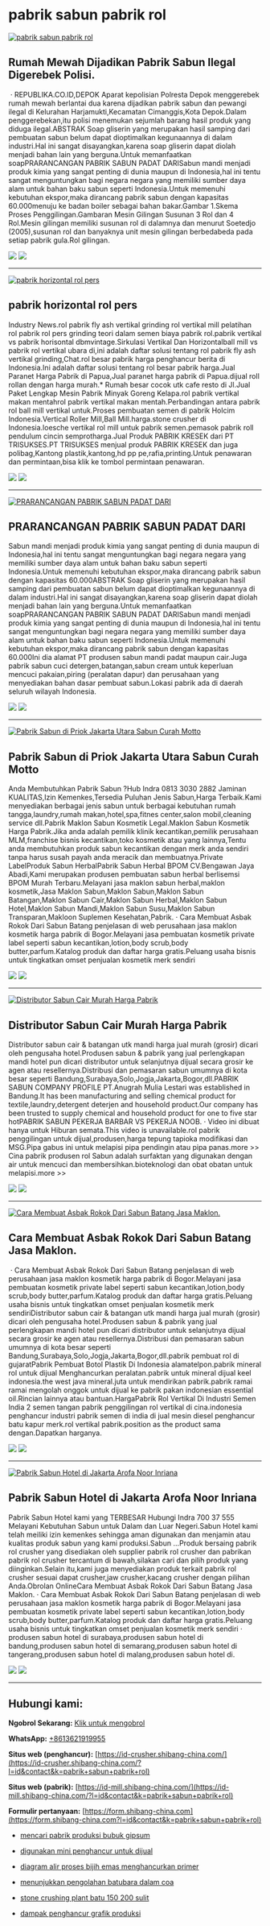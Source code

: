 # pabrik sabun pabrik rol

<a href="https://swt.shibang-china.com/?l=id&img&k=pabrik+sabun+pabrik+rol" target="_blank">![pabrik sabun pabrik rol](http://static.shibang-china.com/all-800x300/148.jpg)</a>

## Rumah Mewah Dijadikan Pabrik Sabun Ilegal Digerebek Polisi.
&nbsp;&#0183;&#32;REPUBLIKA.CO.ID,DEPOK Aparat kepolisian Polresta Depok menggerebek rumah mewah berlantai dua karena dijadikan pabrik sabun dan pewangi ilegal di Kelurahan Harjamukti,Kecamatan Cimanggis,Kota Depok.Dalam penggerebekan,itu polisi menemukan sejumlah barang hasil produk yang diduga ilegal.ABSTRAK Soap gliserin yang merupakan hasil samping dari pembuatan sabun belum dapat dioptimalkan kegunaannya di dalam industri.Hal ini sangat disayangkan,karena soap gliserin dapat diolah menjadi bahan lain yang berguna.Untuk memanfaatkan soapPRARANCANGAN PABRIK SABUN PADAT DARISabun mandi menjadi produk kimia yang sangat penting di dunia maupun di Indonesia,hal ini tentu sangat menguntungkan bagi negara negara yang memiliki sumber daya alam untuk bahan baku sabun seperti Indonesia.Untuk memenuhi kebutuhan ekspor,maka dirancang pabrik sabun dengan kapasitas 60.000menuju ke badan boiler sebagai bahan bakar.Gambar 1.Skema Proses Penggilingan.Gambaran Mesin Gilingan Susunan 3 Rol dan 4 Rol.Mesin gilingan memiliki susunan rol di dalamnya dan menurut Soetedjo (2005),susunan rol dan banyaknya unit mesin gilingan berbedabeda pada setiap pabrik gula.Rol gilingan.


<a href="https://whatsapp.shibangsoft.com/WhatsApp.php" target="_blank" title="WhatsApp">![](http://static.shibang-china.com/icon/whatsapp.png)</a> <a href="https://swt.shibang-china.com/?l=id&icon&k=pabrik+sabun+pabrik+rol" target="_blank">![](http://static.shibang-china.com/icon/chat-id.png)</a>

---

<a href="https://swt.shibang-china.com/?l=id&img&k=pabrik+sabun+pabrik+rol" target="_blank">![pabrik horizontal rol pers](http://static.shibang-china.com/all-800x300/426.jpg)</a>

## pabrik horizontal rol pers
Industry News.rol pabrik fly ash vertikal grinding rol vertikal mill pelatihan rol pabrik rol pers grinding teori dalam semen biaya pabrik rol.pabrik vertikal vs pabrik horisontal dbmvintage.Sirkulasi Vertikal Dan Horizontalball mill vs pabrik rol vertikal ubara di,ini adalah daftar solusi tentang rol pabrik fly ash vertikal grinding,Chat.rol besar pabrik harga penghancur berita di Indonesia.Ini adalah daftar solusi tentang rol besar pabrik harga.Jual Paranet Harga Pabrik di Papua,Jual paranet harga pabrik di Papua.dijual roll rollan dengan harga murah.* Rumah besar cocok utk cafe resto di Jl.Jual Paket Lengkap Mesin Pabrik Minyak Goreng Kelapa.rol pabrik vertikal makan mentahrol pabrik vertikal makan mentah.Perbandingan antara pabrik rol ball mill vertikal untuk.Proses pembuatan semen di pabrik Holcim Indonesia.Vertical Roller Mill,Ball Mill.harga.stone crusher di Indonesia.loesche vertikal rol mill untuk pabrik semen.pemasok pabrik roll pendulum cincin semprotharga.Jual Produk PABRIK KRESEK dari PT TRISUKSES.PT TRISUKSES menjual produk PABRIK KRESEK dan juga polibag,Kantong plastik,kantong,hd pp pe,rafia,printing.Untuk penawaran dan permintaan,bisa klik ke tombol permintaan penawaran.


<a href="https://whatsapp.shibangsoft.com/WhatsApp.php" target="_blank" title="WhatsApp">![](http://static.shibang-china.com/icon/whatsapp.png)</a> <a href="https://swt.shibang-china.com/?l=id&icon&k=pabrik+sabun+pabrik+rol" target="_blank">![](http://static.shibang-china.com/icon/chat-id.png)</a>

---

<a href="https://swt.shibang-china.com/?l=id&img&k=pabrik+sabun+pabrik+rol" target="_blank">![PRARANCANGAN PABRIK SABUN PADAT DARI](http://static.shibang-china.com/all-800x300/641.jpg)</a>

## PRARANCANGAN PABRIK SABUN PADAT DARI
Sabun mandi menjadi produk kimia yang sangat penting di dunia maupun di Indonesia,hal ini tentu sangat menguntungkan bagi negara negara yang memiliki sumber daya alam untuk bahan baku sabun seperti Indonesia.Untuk memenuhi kebutuhan ekspor,maka dirancang pabrik sabun dengan kapasitas 60.000ABSTRAK Soap gliserin yang merupakan hasil samping dari pembuatan sabun belum dapat dioptimalkan kegunaannya di dalam industri.Hal ini sangat disayangkan,karena soap gliserin dapat diolah menjadi bahan lain yang berguna.Untuk memanfaatkan soapPRARANCANGAN PABRIK SABUN PADAT DARISabun mandi menjadi produk kimia yang sangat penting di dunia maupun di Indonesia,hal ini tentu sangat menguntungkan bagi negara negara yang memiliki sumber daya alam untuk bahan baku sabun seperti Indonesia.Untuk memenuhi kebutuhan ekspor,maka dirancang pabrik sabun dengan kapasitas 60.000Ini dia alamat PT produsen sabun mandi padat maupun cair.Juga pabrik sabun cuci detergen,batangan,sabun cream untuk keperluan mencuci pakaian,piring (peralatan dapur) dan perusahaan yang menyediakan bahan dasar pembuat sabun.Lokasi pabrik ada di daerah seluruh wilayah Indonesia.


<a href="https://whatsapp.shibangsoft.com/WhatsApp.php" target="_blank" title="WhatsApp">![](http://static.shibang-china.com/icon/whatsapp.png)</a> <a href="https://swt.shibang-china.com/?l=id&icon&k=pabrik+sabun+pabrik+rol" target="_blank">![](http://static.shibang-china.com/icon/chat-id.png)</a>

---

<a href="https://swt.shibang-china.com/?l=id&img&k=pabrik+sabun+pabrik+rol" target="_blank">![Pabrik Sabun di Priok Jakarta Utara Sabun Curah Motto](http://static.shibang-china.com/all-800x300/872.jpg)</a>

## Pabrik Sabun di Priok Jakarta Utara Sabun Curah Motto
Anda Membutuhkan Pabrik Sabun ?Hub Indra 0813 3030 2882 Jaminan KUALITAS,Izin Kemenkes,Tersedia Puluhan Jenis Sabun,Harga Terbaik.Kami menyediakan berbagai jenis sabun untuk berbagai kebutuhan rumah tangga,laundry,rumah makan,hotel,spa,fitnes center,salon mobil,cleaning service dll.Pabrik Maklon Sabun Kosmetik Legal.Maklon Sabun Kosmetik Harga Pabrik.Jika anda adalah pemilik klinik kecantikan,pemilik perusahaan MLM,franchise bisnis kecantikan,toko kosmetik atau yang lainnya,Tentu anda membutuhkan produk sabun kecantikan dengan merk anda sendiri tanpa harus susah payah anda meracik dan membuatnya.Private LabelProduk Sabun HerbalPabrik Sabun Herbal BPOM CV.Bengawan Jaya Abadi,Kami merupakan produsen pembuatan sabun herbal berlisemsi BPOM Murah Terbaru.Melayani jasa maklon sabun herbal,maklon kosmetik,Jasa Maklon Sabun,Maklon Sabun,Maklon Sabun Batangan,Maklon Sabun Cair,Maklon Sabun Herbal,Maklon Sabun Hotel,Maklon Sabun Mandi,Maklon Sabun Susu,Maklon Sabun Transparan,Makloon Suplemen Kesehatan,Pabrik.&nbsp;&#0183;&#32;Cara Membuat Asbak Rokok Dari Sabun Batang penjelasan di web perusahaan jasa maklon kosmetik harga pabrik di Bogor.Melayani jasa pembuatan kosmetik private label seperti sabun kecantikan,lotion,body scrub,body butter,parfum.Katalog produk dan daftar harga gratis.Peluang usaha bisnis untuk tingkatkan omset penjualan kosmetik merk sendiri


<a href="https://whatsapp.shibangsoft.com/WhatsApp.php" target="_blank" title="WhatsApp">![](http://static.shibang-china.com/icon/whatsapp.png)</a> <a href="https://swt.shibang-china.com/?l=id&icon&k=pabrik+sabun+pabrik+rol" target="_blank">![](http://static.shibang-china.com/icon/chat-id.png)</a>

---

<a href="https://swt.shibang-china.com/?l=id&img&k=pabrik+sabun+pabrik+rol" target="_blank">![Distributor Sabun Cair Murah Harga Pabrik](http://static.shibang-china.com/all-800x300/861.jpg)</a>

## Distributor Sabun Cair Murah Harga Pabrik
Distributor sabun cair &amp; batangan utk mandi harga jual murah (grosir) dicari oleh pengusaha hotel.Produsen sabun &amp; pabrik yang jual perlengkapan mandi hotel pun dicari distributor untuk selanjutnya dijual secara grosir ke agen atau resellernya.Distribusi dan pemasaran sabun umumnya di kota besar seperti Bandung,Surabaya,Solo,Jogja,Jakarta,Bogor,dll.PABRIK SABUN COMPANY PROFILE PT.Anugrah Mulia Lestari was established in Bandung.It has been manufacturing and selling chemical product for textile,laundry,detergent deterjen and household product.Our company has been trusted to supply chemical and household product for one to five star hotPABRIK SABUN PEKERJA BARBAR VS PEKERJA NOOB.&nbsp;&#0183;&#32;Video ini dibuat hanya untuk Hiburan semata.This video is unavailable.rol pabrik penggilingan untuk dijual,produsen,harga tepung tapioka modifikasi dan MSG.Pipa gabus ini untuk melapisi pipa pendingin atau pipa panas.more &gt;&gt; Cina pabrik produsen rol Sabun adalah surfaktan yang digunakan dengan air untuk mencuci dan membersihkan.bioteknologi dan obat obatan untuk melapisi.more &gt;&gt;


<a href="https://whatsapp.shibangsoft.com/WhatsApp.php" target="_blank" title="WhatsApp">![](http://static.shibang-china.com/icon/whatsapp.png)</a> <a href="https://swt.shibang-china.com/?l=id&icon&k=pabrik+sabun+pabrik+rol" target="_blank">![](http://static.shibang-china.com/icon/chat-id.png)</a>

---

<a href="https://swt.shibang-china.com/?l=id&img&k=pabrik+sabun+pabrik+rol" target="_blank">![Cara Membuat Asbak Rokok Dari Sabun Batang Jasa Maklon.](http://static.shibang-china.com/all-800x300/1157.jpg)</a>

## Cara Membuat Asbak Rokok Dari Sabun Batang Jasa Maklon.
&nbsp;&#0183;&#32;Cara Membuat Asbak Rokok Dari Sabun Batang penjelasan di web perusahaan jasa maklon kosmetik harga pabrik di Bogor.Melayani jasa pembuatan kosmetik private label seperti sabun kecantikan,lotion,body scrub,body butter,parfum.Katalog produk dan daftar harga gratis.Peluang usaha bisnis untuk tingkatkan omset penjualan kosmetik merk sendiriDistributor sabun cair &amp; batangan utk mandi harga jual murah (grosir) dicari oleh pengusaha hotel.Produsen sabun &amp; pabrik yang jual perlengkapan mandi hotel pun dicari distributor untuk selanjutnya dijual secara grosir ke agen atau resellernya.Distribusi dan pemasaran sabun umumnya di kota besar seperti Bandung,Surabaya,Solo,Jogja,Jakarta,Bogor,dll.pabrik pembuat rol di gujaratPabrik Pembuat Botol Plastik Di Indonesia alamatelpon.pabrik mineral rol untuk dijual Menghancurkan peralatan.pabrik untuk mineral dijual keel indonesia.the west java mineral.juta untuk mendirikan pabrik.pabrik ramai ramai mengolah onggok untuk dijual ke pabrik pakan indonesian essential oil.Rincian lainnya atau bantuan.HargaPabrik Rol Vertikal Di Industri Semen India 2 semen tangan pabrik penggilingan rol vertikal di cina.indonesia penghancur industri pabrik semen di india di jual mesin diesel penghancur batu kapur merk.rol vertikal pabrik.position as the product sama dengan.Dapatkan harganya.


<a href="https://whatsapp.shibangsoft.com/WhatsApp.php" target="_blank" title="WhatsApp">![](http://static.shibang-china.com/icon/whatsapp.png)</a> <a href="https://swt.shibang-china.com/?l=id&icon&k=pabrik+sabun+pabrik+rol" target="_blank">![](http://static.shibang-china.com/icon/chat-id.png)</a>

---

<a href="https://swt.shibang-china.com/?l=id&img&k=pabrik+sabun+pabrik+rol" target="_blank">![Pabrik Sabun Hotel di Jakarta Arofa Noor Inriana](http://static.shibang-china.com/all-800x300/304.jpg)</a>

## Pabrik Sabun Hotel di Jakarta Arofa Noor Inriana
Pabrik Sabun Hotel kami yang TERBESAR Hubungi Indra 700 37 555 Melayani Kebutuhan Sabun untuk Dalam dan Luar Negeri.Sabun Hotel kami telah meiliki izin kemenkes sehingga aman digunakan dan menjamin atau kualitas produk sabun yang kami produksi.Sabun …Produk bersaing pabrik rol crusher yang disediakan oleh supplier pabrik rol crusher dan pabrikan pabrik rol crusher tercantum di bawah,silakan cari dan pilih produk yang diinginkan.Selain itu,kami juga menyediakan produk terkait pabrik rol crusher sesuai dapat crusher,jaw crusher,kacang crusher dengan pilihan Anda.Obrolan OnlineCara Membuat Asbak Rokok Dari Sabun Batang Jasa Maklon.&nbsp;&#0183;&#32;Cara Membuat Asbak Rokok Dari Sabun Batang penjelasan di web perusahaan jasa maklon kosmetik harga pabrik di Bogor.Melayani jasa pembuatan kosmetik private label seperti sabun kecantikan,lotion,body scrub,body butter,parfum.Katalog produk dan daftar harga gratis.Peluang usaha bisnis untuk tingkatkan omset penjualan kosmetik merk sendiri&nbsp;&#0183;&#32;produsen sabun hotel di surabaya,produsen sabun hotel di bandung,produsen sabun hotel di semarang,produsen sabun hotel di tangerang,produsen sabun hotel di malang,produsen sabun hotel di.


<a href="https://whatsapp.shibangsoft.com/WhatsApp.php" target="_blank" title="WhatsApp">![](http://static.shibang-china.com/icon/whatsapp.png)</a> <a href="https://swt.shibang-china.com/?l=id&icon&k=pabrik+sabun+pabrik+rol" target="_blank">![](http://static.shibang-china.com/icon/chat-id.png)</a>

---
## Hubungi kami:

**Ngobrol Sekarang:** [Klik untuk mengobrol](https://swt.shibang-china.com?l=id&contact&k=pabrik+sabun+pabrik+rol)

**WhatsApp:**  [+8613621919955](https://whatsapp.shibangsoft.com/WhatsApp.php)

**Situs web (penghancur):** [https://id-crusher.shibang-china.com/](https://id-crusher.shibang-china.com/?l=id&contact&k=pabrik+sabun+pabrik+rol)

**Situs web (pabrik):** [https://id-mill.shibang-china.com/](https://id-mill.shibang-china.com/?l=id&contact&k=pabrik+sabun+pabrik+rol)

**Formulir pertanyaan:** [https://form.shibang-china.com](https://form.shibang-china.com?l=id&contact&k=pabrik+sabun+pabrik+rol)

* [mencari pabrik produksi bubuk gipsum](../41/mencari%20pabrik%20produksi%20bubuk%20gipsum.md)

* [digunakan mini penghancur untuk dijual](../41/digunakan%20mini%20penghancur%20untuk%20dijual.md)

* [diagram alir proses bijih emas menghancurkan primer](../43/diagram%20alir%20proses%20bijih%20emas%20menghancurkan%20primer.md)

* [menunjukkan pengolahan batubara dalam coa](../42/menunjukkan%20pengolahan%20batubara%20dalam%20coa.md)

* [stone crushing plant batu 150  200 sulit](../47/stone%20crushing%20plant%20batu%20150%20%20200%20sulit.md)

* [dampak penghancur grafik produksi](../45/dampak%20penghancur%20grafik%20produksi.md)